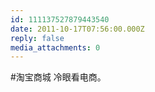 ```yaml
---
id: 111137527879443540
date: 2011-10-17T07:56:00.000Z
reply: false
media_attachments: 0
---
```


#淘宝商城 冷眼看电商。 ​​​​

